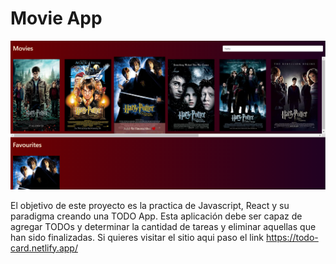 # Movie App

![foto](https://github.com/JulianRicomagno/movieApp/blob/588c5c6596c9f42e79797548d5a3bbbcf20dcc81/public/moviesApp.PNG)

El objetivo de este proyecto es la practica de Javascript, React y su paradigma creando una TODO App. Esta aplicación debe ser capaz de agregar TODOs y determinar la cantidad de tareas y eliminar aquellas que han sido finalizadas. Si quieres visitar el sitio aqui paso el link https://todo-card.netlify.app/